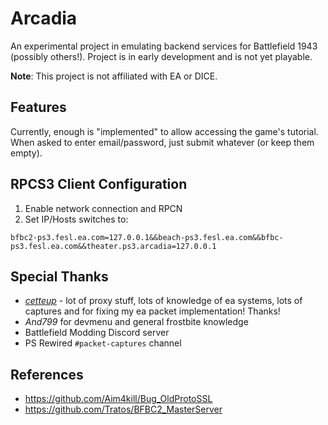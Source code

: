 # Arcadia

An experimental project in emulating backend services for Battlefield 1943 (possibly others!). Project is in early development and is not yet playable. 

**Note**: This project is not affiliated with EA or DICE.

## Features

Currently, enough is "implemented" to allow accessing the game's tutorial. When asked to enter email/password, just submit whatever (or keep them empty).

## RPCS3 Client Configuration

1. Enable network connection and RPCN
1. Set IP/Hosts switches to:

```
bfbc2-ps3.fesl.ea.com=127.0.0.1&&beach-ps3.fesl.ea.com&&bfbc-ps3.fesl.ea.com&&theater.ps3.arcadia=127.0.0.1
```

## Special Thanks

* *[cetteup](https://github.com/cetteup)* - lot of proxy stuff, lots of knowledge of ea systems, lots of captures and for fixing my ea packet implementation! Thanks! 
* *And799* for devmenu and general frostbite knowledge
* Battlefield Modding Discord server
* PS Rewired `#packet-captures` channel

## References

* https://github.com/Aim4kill/Bug_OldProtoSSL
* https://github.com/Tratos/BFBC2_MasterServer